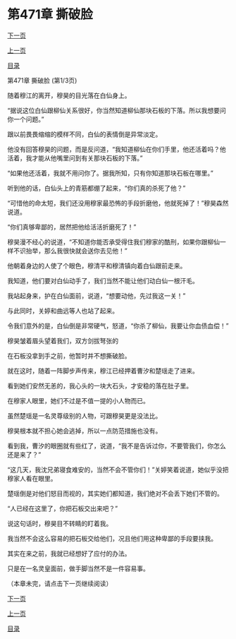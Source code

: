 <h1>第471章   撕破脸</h1>
            <div><p><a href="./1411_%E7%AC%AC471%E7%AB%A0_%E6%92%95%E7%A0%B4%E8%84%B8.md">下一页</a></p><p><a href="./1409_%E7%AC%AC470%E7%AB%A0_%E5%B1%B1%E9%9B%A8%E6%AC%B2%E6%9D%A5.md">上一页</a></p><p><a href="../">目录</a></p></div>
            <div><p>第471章   撕破脸 (第1/3页)</p><p>随着穆江的离开，穆昊的目光落在白仙身上。</p><p>“据说这位白仙跟柳仙关系很好，你当然知道柳仙那块石板的下落。所以我想要问你一个问题。”</p><p>跟以前畏畏缩缩的模样不同，白仙的表情倒是异常淡定。</p><p>他没有回答穆昊的问题，而是反问道，“我知道柳仙在你们手里，他还活着吗？他活着，我才能从他嘴里问到有关那块石板的下落。”</p><p>“如果他还活着，我就不用问你了。据我所知，只有你知道那块石板在哪里。”</p><p>听到他的话，白仙头上的青筋都绷了起来，“你们真的杀死了他？”</p><p>“可惜他的命太短，我们还没用穆家最恐怖的手段折磨他，他就死掉了！”穆昊森然说道。</p><p>“你们真够卑鄙的，居然把他给活活折磨死了！”</p><p>穆昊漫不经心的说道，“不知道你能否承受得住我们穆家的酷刑，如果你跟柳仙一样不识抬举，那么我很快就会送你去见他！”</p><p>他朝着身边的人使了个眼色，穆清平和穆清镇向着白仙跟前走来。</p><p>我知道，他们要对白仙动手了，我们当然不能让他们动白仙一根汗毛。</p><p>我站起身来，护在白仙面前，说道，“想要动他，先过我这一关！”</p><p>与此同时，关婷和曲远等人也站了起来。</p><p>令我们意外的是，白仙倒是非常硬气，怒道，“你杀了柳仙，我要让你血债血偿！”</p><p>穆昊皱着眉头望着我们，双方剑拔弩张的</p><p>在石板没拿到手之前，他暂时并不想撕破脸。</p><p>就在这时，随着一阵脚步声传来，穆江已经押着曹汐和楚瑶走了进来。</p><p>看到她们安然无恙的，我心头的一块大石头，才安稳的落在肚子里。</p><p>在穆家人眼里，她们不过是不值一提的小人物而已。</p><p>虽然楚瑶是一名灵尊级别的人物，可跟穆昊更是没法比。</p><p>穆昊根本就不担心她会逃掉，所以一点防范措施也没有。</p><p>看到我，曹汐的眼圈就有些红了，说道，“我不是告诉过你，不要管我们，你怎么还是来了？”</p><p>“这几天，我沈兄弟寝食难安的，当然不会不管你们！”关婷笑着说道，她似乎没把穆家人看在眼里。</p><p>楚瑶倒是对他们怒目而视的，其实她们都知道，我们绝对不会丢下她们不管的。</p><p>“人已经在这里了，你把石板交出来吧？”</p><p>说这句话时，穆昊目不转睛的盯着我。</p><p>我当然不会这么容易的把石板交给他们，况且他们用这种卑鄙的手段要挟我。</p><p>其实在来之前，我就已经想好了应付的办法。</p><p>只是在一名灵皇面前，做手脚当然不是一件容易事。</p><p>（本章未完，请点击下一页继续阅读）</p></div>
            <div><p><a href="./1411_%E7%AC%AC471%E7%AB%A0_%E6%92%95%E7%A0%B4%E8%84%B8.md">下一页</a></p><p><a href="./1409_%E7%AC%AC470%E7%AB%A0_%E5%B1%B1%E9%9B%A8%E6%AC%B2%E6%9D%A5.md">上一页</a></p><p><a href="../">目录</a></p></div>